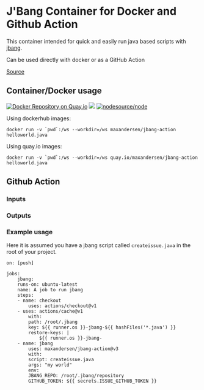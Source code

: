 # J'Bang Container for Docker and Github Action

This container intended for quick and easily run java based scripts with [jbang](https://github.com/maxandersen/jbang).

Can be used directly with docker or as a GitHub Action

[Source](https://github.com/maxandersen/jbang-action)

## Container/Docker usage

[![Docker Repository on Quay.io](https://quay.io/repository/maxandersen/jbang-action/status "Docker Repository on Quay.io")](https://quay.io/repository/maxandersen/jbang-action) [![](https://images.microbadger.com/badges/image/maxandersen/jbang-action.svg)](https://microbadger.com/images/maxandersen/jbang-action "Get your own image badge on microbadger.com") [![nodesource/node](http://dockeri.co/image/maxandersen/jbang-action)](https://registry.hub.docker.com/r/maxandersen/jbang-action)

Using dockerhub images:

```
docker run -v `pwd`:/ws --workdir=/ws maxandersen/jbang-action helloworld.java
```

Using quay.io images:

```
docker run -v `pwd`:/ws --workdir=/ws quay.io/maxandersen/jbang-action helloworld.java
```


## Github Action

### Inputs

### Outputs

### Example usage

Here it is assumed you have a jbang script called `createissue.java` in the root of your project.

```
on: [push]

jobs:
	jbang:
	runs-on: ubuntu-latest
	name: A job to run jbang
	steps:
	- name: checkout
		uses: actions/checkout@v1
	- uses: actions/cache@v1
		with:
		path: /root/.jbang
		key: ${{ runner.os }}-jbang-${{ hashFiles('*.java') }}
		restore-keys: |
			${{ runner.os }}-jbang-
	- name: jbang
		uses: maxandersen/jbang-action@v3
		with:
		script: createissue.java
		args: "my world"
		env:
		JBANG_REPO: /root/.jbang/repository
		GITHUB_TOKEN: ${{ secrets.ISSUE_GITHUB_TOKEN }}
```
